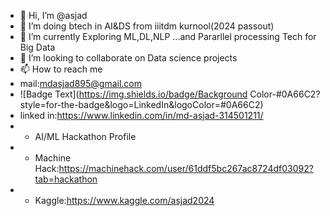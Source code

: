 - 👋 Hi, I’m @asjad
- 👀 I’m doing btech in AI&DS from iiitdm kurnool(2024 passout)
- 🌱 I’m currently Exploring ML,DL,NLP ...and Pararllel processing Tech for Big Data
- 💞️ I’m looking to collaborate on Data science projects
- 📫 How to reach me 
- mail:mdasjad895@gmail.com
- ![Badge Text](https://img.shields.io/badge/Background Color-#0A66C2?style=for-the-badge&logo=LinkedIn&logoColor=#0A66C2)
- linked in:https://www.linkedin.com/in/md-asjad-314501211/
- - AI/ML Hackathon Profile
- - Machine Hack:https://machinehack.com/user/61ddf5bc267ac8724df03092?tab=hackathon
- - Kaggle:https://www.kaggle.com/asjad2024
<!---
asjad895/asjad895 is a ✨ special ✨ repository because its `README.md` (this file) appears on your GitHub profile.
You can click the Preview link to take a look at your changes.
--->
